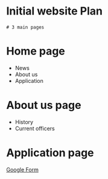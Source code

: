 # Initial website Plan
    # 3 main pages

# Home page
- News
- About us 
- Application

# About us page
- History 
- Current officers
    
# Application page
[Google Form](https://docs.google.com/forms/d/e/1FAIpQLSfvMau5aQCtV88nNWFmQeFR1wL9DmNIMP3aignhCKNQzzYixA/viewform?usp=sf_link)

